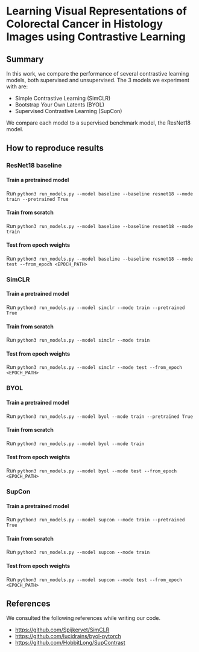 # Learning Visual Representations of Colorectal Cancer in Histology Images using Contrastive Learning

## Summary
In this work, we compare the performance of several contrastive learning models, both supervised and unsupervised. The 3 models we experiment with are:
- Simple Contrastive Learning (SimCLR)
- Bootstrap Your Own Latents (BYOL)
- Supervised Contrastive Learning (SupCon)

We compare each model to a supervised benchmark model, the ResNet18 model. 

## How to reproduce results

### ResNet18 baseline
#### Train a pretrained model
Run `python3 run_models.py --model baseline --baseline resnet18 --mode train --pretrained True`

#### Train from scratch
Run `python3 run_models.py --model baseline --baseline resnet18 --mode train`

#### Test from epoch weights
Run `python3 run_models.py --model baseline --baseline resnet18 --mode test --from_epoch <EPOCH_PATH>`

### SimCLR
#### Train a pretrained model
Run `python3 run_models.py --model simclr --mode train --pretrained True`

#### Train from scratch
Run `python3 run_models.py --model simclr --mode train`

#### Test from epoch weights
Run `python3 run_models.py --model simclr --mode test --from_epoch <EPOCH_PATH>`

### BYOL
#### Train a pretrained model
Run `python3 run_models.py --model byol --mode train --pretrained True`

#### Train from scratch
Run `python3 run_models.py --model byol --mode train`

#### Test from epoch weights
Run `python3 run_models.py --model byol --mode test --from_epoch <EPOCH_PATH>`

### SupCon
#### Train a pretrained model
Run `python3 run_models.py --model supcon --mode train --pretrained True`

#### Train from scratch
Run `python3 run_models.py --model supcon --mode train`

#### Test from epoch weights
Run `python3 run_models.py --model supcon --mode test --from_epoch <EPOCH_PATH>`

## References
We consulted the following references while writing our code. 
- https://github.com/Spijkervet/SimCLR
- https://github.com/lucidrains/byol-pytorch
- https://github.com/HobbitLong/SupContrast